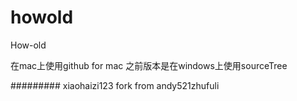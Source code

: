 # howold
How-old

在mac上使用github for mac  之前版本是在windows上使用sourceTree

#########
xiaohaizi123 fork from andy521zhufuli